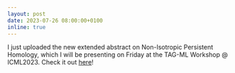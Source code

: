 ```yaml
---
layout: post
date: 2023-07-26 08:00:00+0100
inline: true
---
```


I just uploaded the new extended abstract on Non-Isotropic Persistent Homology, which I will be presenting on Friday at the TAG-ML Workshop @ ICML2023. Check it out <a href='../NIPH'>here</a>!
